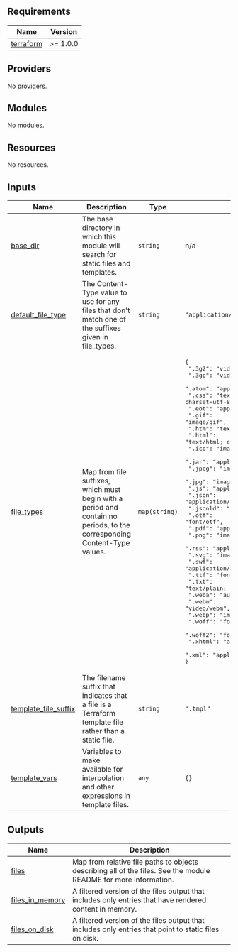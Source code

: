 ## Requirements

| Name | Version |
|------|---------|
| <a name="requirement_terraform"></a> [terraform](#requirement\_terraform) | >= 1.0.0 |

## Providers

No providers.

## Modules

No modules.

## Resources

No resources.

## Inputs

| Name | Description | Type | Default | Required |
|------|-------------|------|---------|:--------:|
| <a name="input_base_dir"></a> [base\_dir](#input\_base\_dir) | The base directory in which this module will search for static files and templates. | `string` | n/a | yes |
| <a name="input_default_file_type"></a> [default\_file\_type](#input\_default\_file\_type) | The Content-Type value to use for any files that don't match one of the suffixes given in file\_types. | `string` | `"application/octet-stream"` | no |
| <a name="input_file_types"></a> [file\_types](#input\_file\_types) | Map from file suffixes, which must begin with a period and contain no periods, to the corresponding Content-Type values. | `map(string)` | <pre>{<br>  ".3g2": "video/3gpp2",<br>  ".3gp": "video/3gpp",<br>  ".atom": "application/atom+xml",<br>  ".css": "text/css; charset=utf-8",<br>  ".eot": "application/vnd.ms-fontobject",<br>  ".gif": "image/gif",<br>  ".htm": "text/html; charset=utf-8",<br>  ".html": "text/html; charset=utf-8",<br>  ".ico": "image/vnd.microsoft.icon",<br>  ".jar": "application/java-archive",<br>  ".jpeg": "image/jpeg",<br>  ".jpg": "image/jpeg",<br>  ".js": "application/javascript",<br>  ".json": "application/json",<br>  ".jsonld": "application/ld+json",<br>  ".otf": "font/otf",<br>  ".pdf": "application/pdf",<br>  ".png": "image/png",<br>  ".rss": "application/rss+xml",<br>  ".svg": "image/svg",<br>  ".swf": "application/x-shockwave-flash",<br>  ".ttf": "font/ttf",<br>  ".txt": "text/plain; charset=utf-8",<br>  ".weba": "audio/webm",<br>  ".webm": "video/webm",<br>  ".webp": "image/webp",<br>  ".woff": "font/woff",<br>  ".woff2": "font/woff2",<br>  ".xhtml": "application/xhtml+xml",<br>  ".xml": "application/xml"<br>}</pre> | no |
| <a name="input_template_file_suffix"></a> [template\_file\_suffix](#input\_template\_file\_suffix) | The filename suffix that indicates that a file is a Terraform template file rather than a static file. | `string` | `".tmpl"` | no |
| <a name="input_template_vars"></a> [template\_vars](#input\_template\_vars) | Variables to make available for interpolation and other expressions in template files. | `any` | `{}` | no |

## Outputs

| Name | Description |
|------|-------------|
| <a name="output_files"></a> [files](#output\_files) | Map from relative file paths to objects describing all of the files. See the module README for more information. |
| <a name="output_files_in_memory"></a> [files\_in\_memory](#output\_files\_in\_memory) | A filtered version of the files output that includes only entries that have rendered content in memory. |
| <a name="output_files_on_disk"></a> [files\_on\_disk](#output\_files\_on\_disk) | A filtered version of the files output that includes only entries that point to static files on disk. |
